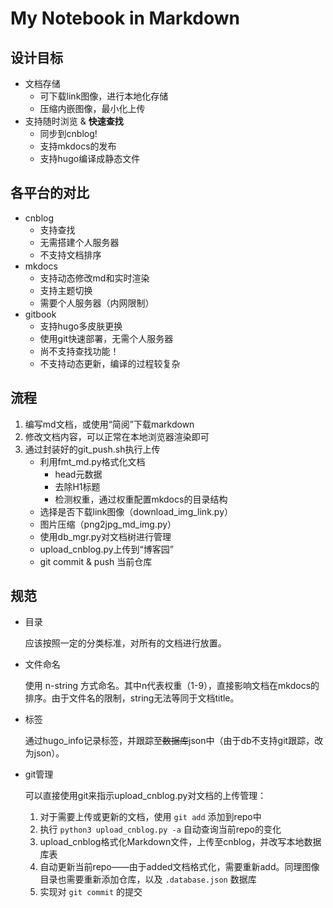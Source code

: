
# My Notebook in Markdown

## 设计目标

+ 文档存储
    + 可下载link图像，进行本地化存储
    + 压缩内嵌图像，最小化上传
+ 支持随时浏览 & **快速查找**
    + 同步到cnblog!
    + 支持mkdocs的发布
    + 支持hugo编译成静态文件

## 各平台的对比

+ cnblog
    + 支持查找
    + 无需搭建个人服务器
    - 不支持文档排序
+ mkdocs
    + 支持动态修改md和实时渲染
    + 支持主题切换
    - 需要个人服务器（内网限制）
+ gitbook
    + 支持hugo多皮肤更换
    + 使用git快速部署，无需个人服务器
    - 尚不支持查找功能！
    - 不支持动态更新，编译的过程较复杂

## 流程

1. 编写md文档，或使用“简阅”下载markdown
1. 修改文档内容，可以正常在本地浏览器渲染即可
1. 通过封装好的git_push.sh执行上传
    + 利用fmt_md.py格式化文档
        + head元数据
        + 去除H1标题
        + 检测权重，通过权重配置mkdocs的目录结构
    + 选择是否下载link图像（download_img_link.py）
    + 图片压缩（png2jpg_md_img.py）
    + 使用db_mgr.py对文档树进行管理
    + upload_cnblog.py上传到“博客园”
    + git commit & push 当前仓库

## 规范

+ 目录

    应该按照一定的分类标准，对所有的文档进行放置。

+ 文件命名

    使用 n-string 方式命名。其中n代表权重（1-9），直接影响文档在mkdocs的排序。由于文件名的限制，string无法等同于文档title。

+ 标签

    通过hugo_info记录标签，并跟踪至~~数据库~~json中（由于db不支持git跟踪，改为json）。

+ git管理

    可以直接使用git来指示upload_cnblog.py对文档的上传管理：

    1. 对于需要上传或更新的文档，使用 `git add` 添加到repo中
    2. 执行 `python3 upload_cnblog.py -a` 自动查询当前repo的变化
    3. upload_cnblog格式化Markdown文件，上传至cnblog，并改写本地数据库表
    4. 自动更新当前repo——由于added文档格式化，需要重新add。同理图像目录也需要重新添加仓库，以及 `.database.json` 数据库
    5. 实现对 `git commit` 的提交
